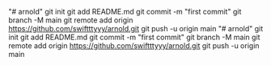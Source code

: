 "# arnold"  git init git add README.md git commit -m "first commit" git branch -M main git remote add origin https://github.com/swiftttyyy/arnold.git git push -u origin main
"# arnold"  git init git add README.md git commit -m "first commit" git branch -M main git remote add origin https://github.com/swiftttyyy/arnold.git git push -u origin main
